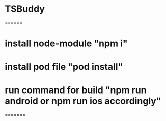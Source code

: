 # TSBuddy
======
#  install node-module "npm i"
# install pod file "pod install"
# run command for build "npm run android or npm run ios accordingly"
=======
